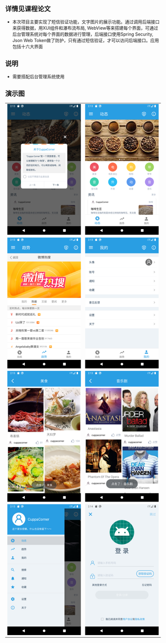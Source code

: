 ## 详情见课程论文
- 本次项目主要实现了短信验证功能，文字图片的展示功能。通过调用后端接口来获得数据，用XUI组件和瀑布流布局, WebView等来搭建每个界面，可通过后台管理系统对每个界面的数据进行管理，后端接口使用Spring Security, Json Web Token做了防护，只有通过短信验证，才可以访问后端接口。应用包括十六大界面
## 说明
- 需要搭配后台管理系统使用
## 演示图

<table>
    <tr>
        <td><img src="https://github.com/GatsbyH/resources/blob/main/Screenshot_1686752001.png?raw=true"/></td>
        <td><img src="https://github.com/GatsbyH/resources/blob/main/Screenshot_1686752012.png?raw=true"/></td>
    </tr>
    <tr>
        <td><img src="https://github.com/GatsbyH/resources/blob/main/Screenshot_1686752015.png?raw=true"/></td>
        <td><img src="https://github.com/GatsbyH/resources/blob/main/Screenshot_1686752019.png?raw=true"/></td>
    </tr>
    <tr>
        <td><img src="https://github.com/GatsbyH/resources/blob/main/Screenshot_1686752024.png?raw=true"/></td>
        <td><img src="https://github.com/GatsbyH/resources/blob/main/Screenshot_1686752032.png?raw=true"/></td>
    </tr>
	   <tr>
        <td><img src="https://github.com/GatsbyH/resources/blob/main/Screenshot_1686752039.png?raw=true"/></td>
        <td><img src="https://github.com/GatsbyH/resources/blob/main/Screenshot_1686752050.png?raw=true"/></td>
    </tr>
</table>
